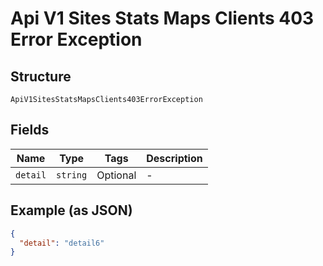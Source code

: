
# Api V1 Sites Stats Maps Clients 403 Error Exception

## Structure

`ApiV1SitesStatsMapsClients403ErrorException`

## Fields

| Name | Type | Tags | Description |
|  --- | --- | --- | --- |
| `detail` | `string` | Optional | - |

## Example (as JSON)

```json
{
  "detail": "detail6"
}
```

